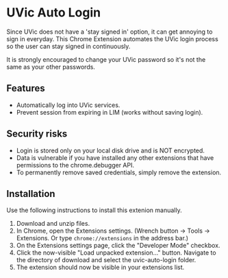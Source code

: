 # UVic Auto Login
Since UVic does not have a 'stay signed in' option, it can get annoying to sign in everyday. This Chrome Extension automates the UVic login process so the user can stay signed in continuously.

It is strongly encouraged to change your UVic password so it's not the same as your other passwords.

## Features
* Automatically log into UVic services.
* Prevent session from expiring in LIM (works without saving login).

## Security risks
* Login is stored only on your local disk drive and is NOT encrypted.
*  Data is vulnerable if you have installed any other extensions that have permissions to the chrome.debugger API. 
* To permanently remove saved credentials, simply remove the extension.

## Installation
Use the following instructions to install this extenion manually.

1. Download and unzip files.
2. In Chrome, open the Extensions settings. (Wrench button -> Tools -> Extensions. Or type `chrome://extensions` in the address bar.)
3. On the Extensions settings page, click the "Developer Mode" checkbox.
4. Click the now-visible "Load unpacked extension…" button. Navigate to the directory of download and select the uvic-auto-login folder.
5. The extension should now be visible in your extensions list.
